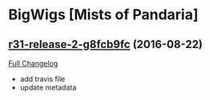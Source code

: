 # BigWigs [Mists of Pandaria]

## [r31-release-2-g8fcb9fc](https://github.com/BigWigsMods/BigWigs_MistsOfPandaria/tree/8fcb9fcf91e3b46214dc7ed3bdcce7cc219eecbb) (2016-08-22) [](#top)
[Full Changelog](https://github.com/BigWigsMods/BigWigs_MistsOfPandaria/compare/r31-release...8fcb9fcf91e3b46214dc7ed3bdcce7cc219eecbb)

-   add travis file  
-   update metadata  
